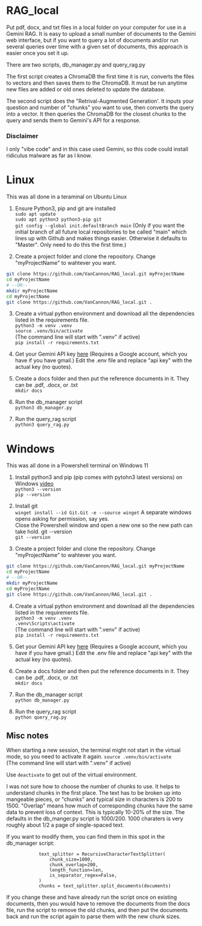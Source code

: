 # RAG_local
Put pdf, docx, and txt files in a local folder on your computer for use in a Gemini RAG. It is easy to upload a small number of documents to the Gemini web interface, but if you want to query a lot of documents and/or run several queries over time with a given set of documents, this approach is easier once you set it up.

There are two scripts, db_manager.py and query_rag.py

The first script creates a ChromaDB the first time it is run, converts the files to vectors and then saves them to the ChromaDB. It must be run anytime new files are added or old ones deleted to update the database.

The second script does the "Retrival-Augmented Generation'. It inputs your question and number of "chunks" you want to use, then converts the query into a vector.  It then queries the ChromaDB for the closest chunks to the query and sends them to Gemini's API for a response.

### Disclaimer
I only "vibe code" and in this case used Gemini, so this code could install ridiculus malware as far as I know.

# Linux
This was all done in a teraminal on Ubuntu Linux

1. Ensure Python3, pip and git are installed  
`sudo apt update`  
`sudo apt python3 python3-pip git`  
`git config --global init.defaultBranch main`
 (Only if you want the initial branch of all future local repositories to be called "main" which lines up with Github and makes things easier. Otherwise it defaults to "Master". Only need to do this the first time.)  

2. Create a project folder and clone the repository. Change "myProjectName" to wahtever you want.    
```bash
git clone https://github.com/VanCannon/RAG_local.git myProjectName
cd myProjectName
# --OR--
mkdir myProjectName
cd myProjectName
git clone https://github.com/VanCannon/RAG_local.git .
```  


3. Create a virtual python environment and download all the dependencies listed in the requirements file.  
`python3 -m venv .venv`  
`source .venv/bin/activate`  
(The command line will start with ".venv" if active)  
`pip install -r requirements.txt`

4. Get your Gemini API key [here](https://makersuite.google.com/app/apikey)
(Requires a Google account, which you have if you have gmail.)
Edit the .env file and replace "api key" with the actual key (no quotes).

5. Create a docs folder and then put the reference documents in it.  They can be .pdf, .docx, or .txt  
`mkdir docs`

6. Run the db_manager script  
`python3 db_manager.py`

7. Run the query_rag script  
`python3 query_rag.py`  

# Windows
This was all done in a Powershell terminal on Windows 11

1. Install python3 and pip (pip comes with pytohn3 latest versions) on Windows [video](https://www.youtube.com/watch?v=TNAu6DvB9Ng)  
`python3 --version`  
`pip --version`

2. Install git  
`winget install --id Git.Git -e --source winget`
A separate windows opens asking for permission, say yes.  
Close the Powershell window and open a new one so the new path can take hold.
git --version  
`git --version`

4. Create a project folder and clone the repository. Change "myProjectName" to wahtever you want.
```bash
git clone https://github.com/VanCannon/RAG_local.git myProjectName
cd myProjectName
# --OR--
mkdir myProjectName
cd myProjectName
git clone https://github.com/VanCannon/RAG_local.git .
```  


4. Create a virtual python environment and download all the dependencies listed in the requirements file.  
`python3 -m venv .venv`  
`.venv\Scripts\activate`  
(The command line will start with ".venv" if active)  
`pip install -r requirements.txt`

5. Get your Gemini API key [here](https://makersuite.google.com/app/apikey)
(Requires a Google account, which you have if you have gmail.)
Edit the .env file and replace "api key" with the actual key (no quotes).

6. Create a docs folder and then put the reference documents in it.  They can be .pdf, .docx, or .txt  
`mkdir docs`

7. Run the db_manager script  
`python db_manager.py`

8. Run the query_rag script  
`python query_rag.py`  




## Misc notes  
When starting a new session, the terminal might not start in the virtual mode, so you need to activate it again. 
`source .venv/bin/activate`  
(The command line will start with ".venv" if active) 

Use `deactivate` to get out of the virtual environment.  

I was not sure how to choose the number of chunks to use. It helps to understand chunks in the first place. The text has to be broken up into mangeable pieces, or "chunks" and typical size in characters is 200 to 1500. "Overlap" means how much of corresponding chunks have the same data to prevent loss of context. This is typically 10-20% of the size. The defaults in the db_manger.py script is 1000/200.  1000 charaters is very roughly about 1/2 a page of single-spaced text.

If you want to modify them, you can find them in this spot in the db_manager script:  
```            # Use a text splitter to break the document into manageable chunks.
            text_splitter = RecursiveCharacterTextSplitter(
                chunk_size=1000,
                chunk_overlap=200,
                length_function=len,
                is_separator_regex=False,
            )
            chunks = text_splitter.split_documents(documents)
```

If you change these and have already run the script once on existing documents, then you would have to remove the documents from the docs file, run the script to remove the old chunks, and then put the documents back and run the script again to parse them with the new chunk sizes.
